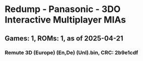 # Redump - Panasonic - 3DO Interactive Multiplayer MIAs
## Games: 1, ROMs: 1, as of 2025-04-21

### Remute 3D (Europe) (En,De) (Unl).bin, CRC: 2b9e1cdf

